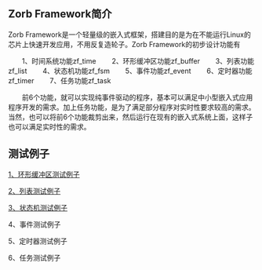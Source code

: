 ## Zorb Framework简介
Zorb Framework是一个轻量级的嵌入式框架，搭建目的是为在不能运行Linux的芯片上快速开发应用，不用反复造轮子。Zorb Framework的初步设计功能有

　　1、时间系统功能zf_time
　　2、环形缓冲区功能zf_buffer
　　3、列表功能zf_list
　　4、状态机功能zf_fsm
　　5、事件功能zf_event
　　6、定时器功能zf_timer
　　7、任务功能zf_task

　　前6个功能，就可以实现纯事件驱动的程序，基本可以满足中小型嵌入式应用程序开发的需求。加上任务功能，是为了满足部分程序对实时性要求较高的需求。当然，也可以将前6个功能裁剪出来，然后运行在现有的嵌入式系统上面，这样子也可以满足实时性的需求。
## 测试例子

[1、环形缓冲区测试例子](https://www.cnblogs.com/54zorb/p/9278680.html)

[2、列表测试例子](https://www.cnblogs.com/54zorb/p/9279805.html)

[3、状态机测试例子](https://www.cnblogs.com/54zorb/p/9285805.html)

4、事件测试例子

5、定时器测试例子

6、任务测试例子

